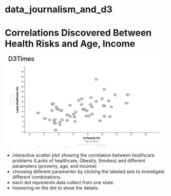 # data_journalism_and_d3

# Correlations Discovered Between Health Risks and Age, Income

![](scatter_plot.png)

* interactive scatter plot showing the correlation between healthcare problems (Lacks of healthcare, Obesity, Smokes) and different parameters (proverty, age, and income)
* choosing diiferent paramenter by clicking the labeled axis to investigate different combinations.
* each dot represents data collect from one state. 
* hoovering on the dot to show the details.